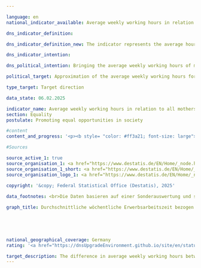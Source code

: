 ```yaml
---

language: en        
national_indicator_available: Average weekly working hours in relation to all mothers and fathers        

dns_indicator_definition:         

dns_indicator_definition_new: The indicator represents the average hours normally worked per week by mothers and fathers (in hours) in relation to all mothers and fathers with children under the age of 18&nbsp;in the household. The total number of hours normally worked by mothers or fathers per week is divided by the number of mothers or fathers.        

dns_indicator_intention:         

dns_political_intention: Bringing the average weekly working hours of mothers and fathers closer together should strengthen the economic independence of mothers, especially in the event of separation and in old age. A harmonisation of working hours can support the sharing of responsibilities between partners and vice versa.        

political_target: Approximation of the average weekly working hours for all mothers and fathers        

type_target: Target direction        

data_state: 06.02.2025        

indicator_name: Average weekly working hours in relation to all mothers and fathers        
section: Equality        
postulate: Promoting equal opportunities in society        

#content         
content_and_progress: '<p><b style= "color: #ff3a21; font-size: large">5.1.e Durchschnittliche wöchentliche Erwerbsarbeitszeit bezogen auf alle Mütter und Väter</b><br><br><b>Content and Methodology</b><br><br>The indicator compares the employment behavior of mothers and fathers. The hours worked refer not only to employed mothers, but to all mothers and fathers. This takes into account both the different hours worked by working mothers and fathers and the different employment rates.<br><br>The indicator includes mothers and fathers aged 15&nbsp;to under 65&nbsp;who live in the household with at least one child under the age of 18. Children include biological children, stepchildren, foster children, and adopted children. Children who still live in their parents" household but already care for their own children there, as well as children who live in a partnership with a partner, are not classified as part of the family of origin but are recorded in the statistics as a separate family or living arrangement.<br><br>The definition of working hours follows the concept of the International Labor Organization (ILO), which includes paid work as well as self-employment or assisting work. Unpaid activities such as work in one"s own or someone else"s home, gardening, caring for children and adults, and volunteer work are not included.<br><br>The data refer to the normal working hours. Occasional or one-off deviations from contractually agreed or generally customary working hours, such as vacation or illness, are not taken into account. This avoids distortions that can arise from seasonal fluctuations, among other things. However, restrictions on working hours due to maternity or parental leave are included in the survey. For example, if a parent generally works full-time but is on parental leave at the time of the survey, the reduced number of hours is included in the indicator.<br><br>The indicator is based on the concept of employment as defined by the ILO. In other contexts, the Federal Statistical Office"s concept of realized employment is used, which leads to different figures on the average weekly working hours of parents. According to this concept, people on maternity or parental leave are counted as non-employed.<br><br>The data comes from the microcensus, an annual sample survey covering 1% of the population in Germany. Due to a comprehensive redesign of the microcensus in 2020, the data collected from this year onwards are only partially comparable with previous year"s data.<br><br><b>Development</b><br><br>The average working hours of fathers have consistently exceeded 35&nbsp;hours per week since 2005, reaching a peak of 38.8&nbsp;hours in 2012. The significantly lower figure of 36.5&nbsp;hours in 2020&nbsp;may be due, on the one hand, to the aforementioned changes in the data source, but may also have been influenced by the effects of the <abbr title="Coronavirus SARS-CoV-2" tabindex="0">COVID-19</abbr>&nbsp;pandemic, including reduced employment and the closure of schools and childcare facilities. In 2023, the average weekly working hours of fathers were 36.8&nbsp;hours.<br><br>The average weekly working hours of mothers increased continuously between 2006&nbsp;and 2023, with the exception of 2020. In 2023, it was 19.2&nbsp;hours. This corresponds to slightly more than half of the average working hours of fathers.<br><br>The reduction in the difference between the working hours of mothers and fathers from 21.2&nbsp;hours in 2006&nbsp;to 17.6&nbsp;hours in 2023, which is primarily due to an increase in working hours for mothers, shows that the labor market participation of mothers has changed. This change could be due to increasing flexibility and family-friendliness in the labor market, improved conditions for reconciling family and work, and other societal developments. While fathers" working hours have remained largely constant, mothers are showing increasing integration into the labor market.<br><br>The indicator merely represents differences in the quantitative extent of employment. It therefore provides no information on the underlying reasons or motivations for why working hours are not converging more significantly, such as a lack of childcare options, the desire to spend more time with children, unequal pay between parents, or the fact that children are predominantly raised by mothers.<br><br><br><br>The politically defined goal is to converge the average weekly working hours of mothers and fathers. Currently, this convergence is being achieved primarily by increasing the working hours of mothers, while the working hours of fathers have decreased only slightly.</p>'                

#Sources        

source_active_1: true
source_organisation_1: <a href="https://www.destatis.de/EN/Home/_node.html" target="_blank">Federal Statistical Office</a>
source_organisation_1_short: <a href="https://www.destatis.de/EN/Home/_node.html" target="_blank">Federal Statistical Office</a>
source_organisation_logo_1: <a href="https://www.destatis.de/EN/Home/_node.html" target="_blank"><img src="https://dnsTestEnvironment.github.io/dns-indicators/public/OrgImgEn/destatis.png" alt="Federal Statistical Office" title=" Click here to visit the homepage of the organizationFederal Statistical Office" style="height:60px; width:148px; border:transparent"/></a>
        
copyright: '&copy; Federal Statistical Office (Destatis), 2025'        

data_footnotes: <br>Die Daten basieren auf einer Sonderauswertung und sind nicht öffentlich zugänglich.<br>• Aufgrund einer umfassenden Neugestaltung des Mikrozensus ist ein Vergleich der Daten des Erhebungsjahres 2020&nbsp;mit den Vorjahren nur eingeschränkt möglich (Zeitreihenbruch).        

graph_title: Durchschnittliche wöchentliche Erwerbsarbeitszeit bezogen auf alle Mütter und Väter (mit Kindern unter 18 Jahren im Haushalt)        

        

                

national_geographical_coverage: Germany        
rating: '<a href="https://dnsUpgradeEnvironment.github.io/site/en/status"><img src="https://sdg-indikatoren.de/public/Wettersymbole/Sonne.png" title="In 2023 both the average value and the previous annual change pointed in the right direction." alt="Weathersymbol: Sun"/></a>'        

target_description: The difference in average weekly working hours between mothers and fathers is to be reduced.<br><br><br>Based on the target formulation, which does not further define whether the politically defined target is to be achieved by an increase in mothers' working hours or a reduction in fathers' working hours, the desired reduction in the difference has taken place on average over the last six years, as well as in the last year (2023). Indicator 5.1.e is rated "Sun" for the year 2023.        
---
```


